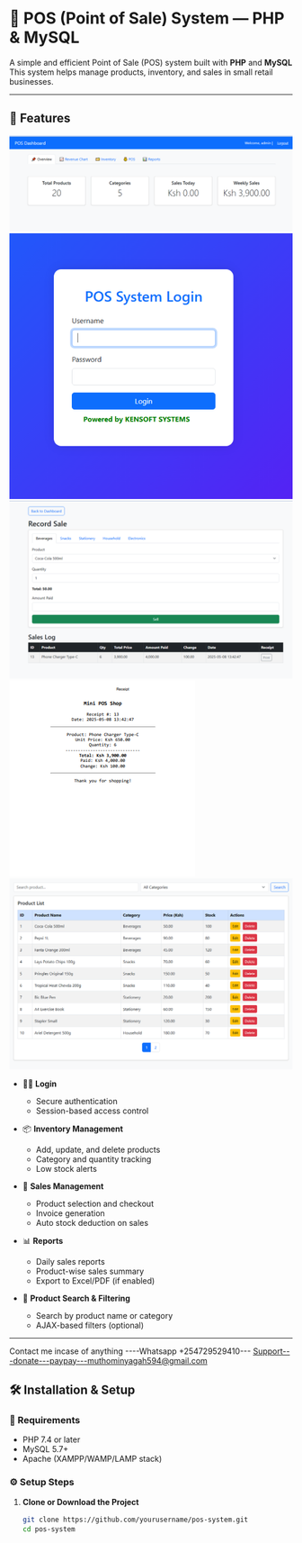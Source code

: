 # 🧾 POS (Point of Sale) System — PHP & MySQL

A simple and efficient Point of Sale (POS) system built with **PHP** and **MySQL** This system helps manage products, inventory, and sales in small retail businesses.

---

## 🚀 Features
![Dashboard](assets/pos-002.png)
![Dashboard](assets/pos-001.png)
![Dashboard](assets/pos-003.png)
![Dashboard](assets/pos-004.png)
![Dashboard](assets/pos-005.png)


- 🧑‍💼 **Login**
  - Secure authentication
  - Session-based access control

- 📦 **Inventory Management**
  - Add, update, and delete products
  - Category and quantity tracking
  - Low stock alerts

- 🛒 **Sales Management**
  - Product selection and checkout
  - Invoice generation
  - Auto stock deduction on sales

- 📊 **Reports**
  - Daily sales reports
  - Product-wise sales summary
  - Export to Excel/PDF (if enabled)

- 🔎 **Product Search & Filtering**
  - Search by product name or category
  - AJAX-based filters (optional)

---
Contact me incase of anything ----Whatsapp +254729529410---
Support---donate---paypay---muthominyagah594@gmail.com
## 🛠️ Installation & Setup

### 🧰 Requirements

- PHP 7.4 or later  
- MySQL 5.7+  
- Apache (XAMPP/WAMP/LAMP stack)

### ⚙️ Setup Steps

1. **Clone or Download the Project**
   ```bash
   git clone https://github.com/yourusername/pos-system.git
   cd pos-system
